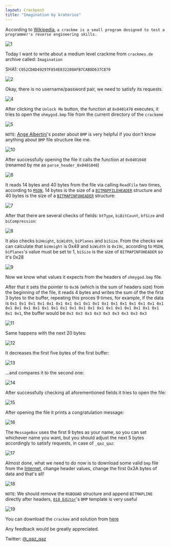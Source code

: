 ```yaml
---
layout: Crackpost
title: "Imagination by kratorius"
---
```


According to [Wikipedia](https://en.wikipedia.org/wiki/Crackme), `a crackme is a small program designed to test a programmer's reverse engineering skills.`

![1](https://user-images.githubusercontent.com/16405698/37252454-e476317e-2518-11e8-8aaf-4d76a978540a.PNG)

Today I want to write about a medium level crackme from `crackmes.de` archive called: `Imagination`

SHA1: `C052CDAD49297F854E832208AFB7CAB8D637C870`

![2](https://user-images.githubusercontent.com/16405698/37252436-e1983664-2518-11e8-966a-2dd60f49e98d.PNG)

Okay, there is no username/password pair, we need to satisfy its requests.

![4](https://user-images.githubusercontent.com/16405698/37252438-e1e455bc-2518-11e8-88eb-54607bb69c7d.PNG)

After clicking the `Unlock Me` button, the function at `0x0401470` executes, it tries to open the `ohmygod.bmp` file from the current directory of the `crackeme`

![5](https://user-images.githubusercontent.com/16405698/37252439-e20e25d6-2518-11e8-92c7-3142a0cf60ae.PNG)

`NOTE`: [Ange Albertini](https://twitter.com/angealbertini)'s poster about `BMP` is very helpful if you don't know anything about `BMP` file structure like me.

![10](https://user-images.githubusercontent.com/16405698/37252444-e30a559a-2518-11e8-8f54-45d2bed4719f.png)

After successfully opening the file it calls the function at `0x0401040` (renamed by me as `parse_header_0x0401040`)

![6](https://user-images.githubusercontent.com/16405698/37252440-e2370384-2518-11e8-8821-4f54b63d3709.PNG)

It reads 14 bytes and 40 bytes from the file via calling `ReadFile` two times, according to [`MSDN`](https://msdn.microsoft.com/en-us/), 14 bytes is the size of a [`BITMAPFILEHEADER`](https://msdn.microsoft.com/en-us/library/windows/desktop/dd183374(v=vs.85).aspx) structure and 40 bytes is the size of a [`BITMAPINFOHEADER`](https://msdn.microsoft.com/en-us/library/windows/desktop/dd183376(v=vs.85).aspx) structure:

![7](https://user-images.githubusercontent.com/16405698/37252441-e25c913a-2518-11e8-885a-81cfcc793b8e.PNG)

After that there are several checks of fields: `btType`, `biBitCount`, `bfSize` and `biCompression`:

![8](https://user-images.githubusercontent.com/16405698/37252442-e2af6ffe-2518-11e8-82a4-881b314392a6.PNG)

It also checks `biHeight`, `biWidth`, `biPlanes` and `biSize`. From the checks we can calculate that `biHeight` is 0x49 and `biWidth` is `0x19c`, according to `MSDN`, `biPlanes`'s value must be set to 1, `biSize` is the size of `BITMAPINFOHEADER` so it's 0x28

![9](https://user-images.githubusercontent.com/16405698/37252443-e2e90dcc-2518-11e8-9521-e6592a386f62.PNG)

Now we know what values it expects from the headers of `ohmygod.bmp` file.

After that it sets the pointer to `0x36` (which is the sum of headers size) from the beginning of the file, it reads 4 bytes and writes the sum of the the first 3 bytes to the buffer, repeating this proces 9 times, for example, if the data is `0x1 0x1 0x1 0x1 0x1 0x1 0x1 0x1 0x1 0x1 0x1 0x1 0x1 0x1 0x1 0x1 0x1 0x1 0x1 0x1 0x1 0x1 0x1 0x1 0x1 0x1 0x1 0x1 0x1 0x1 0x1 0x1 0x1 0x1 0x1 0x1`, the buffer would be `0x3 0x3 0x3 0x3 0x3 0x3 0x3 0x3 0x3`

![11](https://user-images.githubusercontent.com/16405698/37252445-e33308a0-2518-11e8-9b0a-df3e97dae0d7.PNG)

Same happens with the next 20 bytes:

![12](https://user-images.githubusercontent.com/16405698/37252446-e356f04e-2518-11e8-874f-2537b3873d61.PNG)

It decreases the first five bytes of the first buffer:

![13](https://user-images.githubusercontent.com/16405698/37252447-e381af28-2518-11e8-9ecc-468d952817e3.PNG)

...and compares it to the second one:

![14](https://user-images.githubusercontent.com/16405698/37252448-e3a7ff98-2518-11e8-95f3-42082eeaf522.PNG)

After successfully checking all aforementioned fields it tries to open the file:

![15](https://user-images.githubusercontent.com/16405698/37252449-e3c9d2b2-2518-11e8-98cf-8a7cef77f2f4.PNG)

After opening the file it prints a congratulation message:

![16](https://user-images.githubusercontent.com/16405698/37252450-e3ee13fc-2518-11e8-908b-99d2df5d8c95.PNG)

The `MessageBox` uses the first 9 bytes as your name, so you can set whichever name you want, but you should adjust the next 5 bytes accordingly to satisfy requests, in case of `_qaz_qaz`:

![17](https://user-images.githubusercontent.com/16405698/37252451-e40eba80-2518-11e8-8658-f2b463c23a19.PNG)

Almost done, what we need to do now is to download some valid `bmp` file from the [Internet](https://www.ece.rice.edu/~wakin/images/lena512.bmp), change header values, change the first 0x3A bytes of data and that's all!

![18](https://user-images.githubusercontent.com/16405698/37252452-e4305528-2518-11e8-8b8f-d2e20644db83.PNG)

`NOTE`: We should remove the `RGBQUAD` structure and append `BITMAPLINE` directly after headers, [`010 Editor`](http://www.sweetscape.com/010editor/)'s `BMP` template is very useful

![19](https://user-images.githubusercontent.com/16405698/37252453-e45330c0-2518-11e8-8d7f-03bcc5e956f3.PNG)

You can download the `crackme` and solution from [here](https://github.com/secrary/sources_from_secrary_posts/blob/master/Imagination.zip)

Any feedback would be greatly appreciated.

Twitter: [@_qaz_qaz](https://twitter.com/_qaz_qaz)
